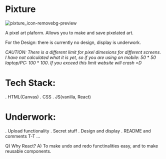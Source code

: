 # Pixture

![pixture_icon-removebg-preview](https://github.com/user-attachments/assets/47bf72d5-ebd6-4f25-a840-79db3c131f05)

A pixel art plaform. Allows you to make and save pixelated art.

For the Design: there is currently no design, display is underwork.

*CAUTION: There is a different limit for pixel dimesions for different screens. I have not calculated what it is yet, so if you are using on mobile: 50* * *50* *laptop/PC:* *100* * *100*. *If you exceed this limit website will crash =D*

# Tech Stack:
. HTML(Canvas)
. CSS
. JS(vanilla, React)

# Underwork:
. Upload functionality
. Secret stuff
. Design and display
. README and comments T-T
...

Q) Why React?
A) To make undo and redo functinalities easy, and to make reusable components.
